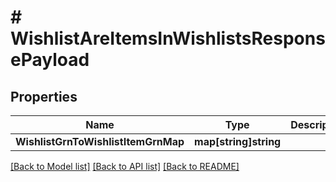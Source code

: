 # # WishlistAreItemsInWishlistsResponsePayload


## Properties 


Name | Type | Description | Notes
------------ | ------------- | ------------- | -------------
**WishlistGrnToWishlistItemGrnMap**| **map[string]string** |   | [optional]


[[Back to Model list]](../../README.md#models) [[Back to API list]](../../README.md#endpoints) [[Back to README]](../../README.md)

